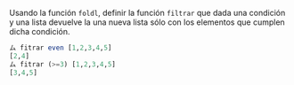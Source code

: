 Usando la función `foldl`, definir la función `filtrar` que dada una condición y una lista devuelve la una nueva lista sólo con los elementos que cumplen dicha condición.

```haskell
ム fitrar even [1,2,3,4,5]
[2,4]
ム fitrar (>=3) [1,2,3,4,5]
[3,4,5]
```